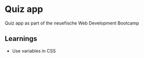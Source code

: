 # Quiz app

Quiz app as part of the neuefische Web Development Bootcamp

## Learnings

-   Use variables in CSS
